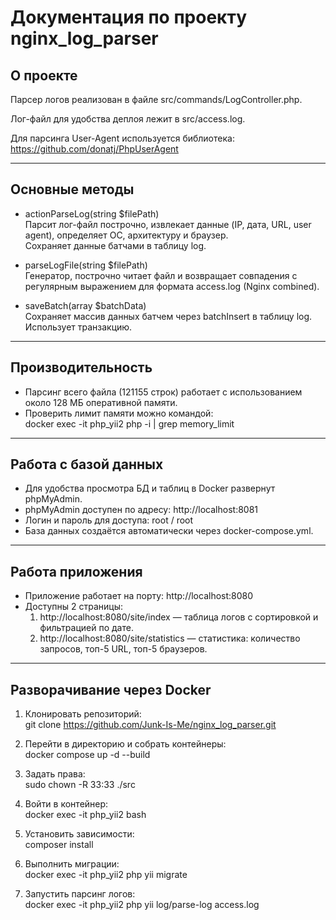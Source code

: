 # Документация по проекту nginx_log_parser

## О проекте

Парсер логов реализован в файле src/commands/LogController.php.

Лог-файл для удобства деплоя лежит в src/access.log.

Для парсинга User-Agent используется библиотека:  
https://github.com/donatj/PhpUserAgent

---

## Основные методы

- actionParseLog(string $filePath)  
  Парсит лог-файл построчно, извлекает данные (IP, дата, URL, user agent), определяет ОС, архитектуру и браузер.  
  Сохраняет данные батчами в таблицу log.

- parseLogFile(string $filePath)  
  Генератор, построчно читает файл и возвращает совпадения с регулярным выражением для формата access.log (Nginx combined).

- saveBatch(array $batchData)  
  Сохраняет массив данных батчем через batchInsert в таблицу log. Использует транзакцию.

---

## Производительность

- Парсинг всего файла (121155 строк) работает с использованием около 128 МБ оперативной памяти.  
- Проверить лимит памяти можно командой:  
  docker exec -it php_yii2 php -i | grep memory_limit

---

## Работа с базой данных

- Для удобства просмотра БД и таблиц в Docker развернут phpMyAdmin.  
- phpMyAdmin доступен по адресу: http://localhost:8081  
- Логин и пароль для доступа: root / root  
- База данных создаётся автоматически через docker-compose.yml.

---

## Работа приложения

- Приложение работает на порту: http://localhost:8080  
- Доступны 2 страницы:  
  1. http://localhost:8080/site/index — таблица логов с сортировкой и фильтрацией по дате.  
  2. http://localhost:8080/site/statistics — статистика: количество запросов, топ-5 URL, топ-5 браузеров.

---

## Разворачивание через Docker

1. Клонировать репозиторий:  
   git clone https://github.com/Junk-Is-Me/nginx_log_parser.git

2. Перейти в директорию и собрать контейнеры:  
   docker compose up -d --build

3. Задать права:  
   sudo chown -R 33:33 ./src

4. Войти в контейнер:  
   docker exec -it php_yii2 bash

5. Установить зависимости:  
   composer install

6. Выполнить миграции:  
   docker exec -it php_yii2 php yii migrate

7. Запустить парсинг логов:  
   docker exec -it php_yii2 php yii log/parse-log access.log

